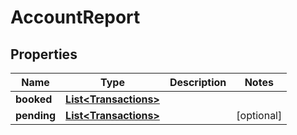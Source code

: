 
# AccountReport

## Properties
Name | Type | Description | Notes
------------ | ------------- | ------------- | -------------
**booked** | [**List&lt;Transactions&gt;**](Transactions.md) |  | 
**pending** | [**List&lt;Transactions&gt;**](Transactions.md) |  |  [optional]



